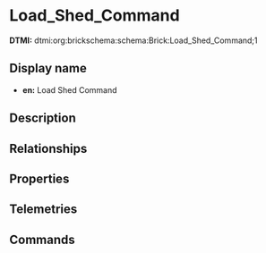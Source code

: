 # Load_Shed_Command
**DTMI:** dtmi:org:brickschema:schema:Brick:Load_Shed_Command;1
## Display name
- **en:** Load Shed Command
## Description
## Relationships
## Properties
## Telemetries
## Commands
